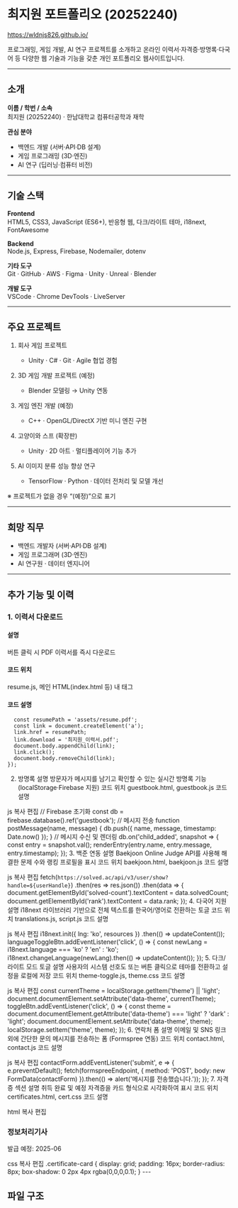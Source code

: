 # 최지원 포트폴리오 (20252240)

https://wldnjs826.github.io/

프로그래밍, 게임 개발, AI 연구 프로젝트를 소개하고 온라인 이력서·자격증·방명록·다국어 등 다양한 웹 기술과 기능을 갖춘 개인 포트폴리오 웹사이트입니다.

---

## 소개

**이름 / 학번 / 소속**  
최지원 (20252240) · 한남대학교 컴퓨터공학과 재학

**관심 분야**  
- 백엔드 개발 (서버·API·DB 설계)  
- 게임 프로그래밍 (3D·엔진)  
- AI 연구 (딥러닝·컴퓨터 비전)

---

## 기술 스택

**Frontend**  
HTML5, CSS3, JavaScript (ES6+), 반응형 웹, 다크/라이트 테마, i18next, FontAwesome

**Backend**  
Node.js, Express, Firebase, Nodemailer, dotenv

**기타 도구**  
Git · GitHub · AWS · Figma · Unity · Unreal · Blender

**개발 도구**  
VSCode · Chrome DevTools · LiveServer

---

## 주요 프로젝트

1. 회사 게임 프로젝트  
   - Unity · C# · Git · Agile 협업 경험

2. 3D 게임 개발 프로젝트 (예정)  
   - Blender 모델링 → Unity 연동

3. 게임 엔진 개발 (예정)  
   - C++ · OpenGL/DirectX 기반 미니 엔진 구현

4. 고양이와 스프 (확장판)  
   - Unity · 2D 아트 · 멀티플레이어 기능 추가

5. AI 이미지 분류 성능 향상 연구  
   - TensorFlow · Python · 데이터 전처리 및 모델 개선

※ 프로젝트가 없을 경우 “(예정)”으로 표기

---

## 희망 직무

- 백엔드 개발자 (서버·API·DB 설계)  
- 게임 프로그래머 (3D·엔진)  
- AI 연구원 · 데이터 엔지니어

---

## 추가 기능 및 이력

### 1. 이력서 다운로드
#### 설명
버튼 클릭 시 PDF 이력서를 즉시 다운로드
#### 코드 위치
resume.js, 메인 HTML(index.html 등) 내 <a download> 태그
#### 코드 설명
``` resumeDownloadBtn.addEventListener('click', () => {
  const resumePath = 'assets/resume.pdf';
  const link = document.createElement('a');
  link.href = resumePath;
  link.download = '최지원_이력서.pdf';
  document.body.appendChild(link);
  link.click();
  document.body.removeChild(link);
});
```


2. 방명록
설명
방문자가 메시지를 남기고 확인할 수 있는 실시간 방명록 기능 (localStorage·Firebase 지원)
코드 위치
guestbook.html, guestbook.js
코드 설명

js
복사
편집
// Firebase 초기화
const db = firebase.database().ref('guestbook');
// 메시지 전송
function postMessage(name, message) {
  db.push({ name, message, timestamp: Date.now() });
}
// 메시지 수신 및 렌더링
db.on('child_added', snapshot => {
  const entry = snapshot.val();
  renderEntry(entry.name, entry.message, entry.timestamp);
});
3. 백준 연동
설명
Baekjoon Online Judge API를 사용해 해결한 문제 수와 랭킹 프로필을 표시
코드 위치
baekjoon.html, baekjoon.js
코드 설명

js
복사
편집
fetch(`https://solved.ac/api/v3/user/show?handle=${userHandle}`)
  .then(res => res.json())
  .then(data => {
    document.getElementById('solved-count').textContent = data.solvedCount;
    document.getElementById('rank').textContent = data.rank;
  });
4. 다국어 지원
설명
i18next 라이브러리 기반으로 전체 텍스트를 한국어/영어로 전환하는 토글
코드 위치
translations.js, script.js
코드 설명

js
복사
편집
i18next.init({ lng: 'ko', resources })
  .then(() => updateContent());
languageToggleBtn.addEventListener('click', () => {
  const newLang = i18next.language === 'ko' ? 'en' : 'ko';
  i18next.changeLanguage(newLang).then(() => updateContent());
});
5. 다크/라이트 모드 토글
설명
사용자의 시스템 선호도 또는 버튼 클릭으로 테마를 전환하고 설정을 로컬에 저장
코드 위치
theme-toggle.js, theme.css
코드 설명

js
복사
편집
const currentTheme = localStorage.getItem('theme') || 'light';
document.documentElement.setAttribute('data-theme', currentTheme);
toggleBtn.addEventListener('click', () => {
  const theme = document.documentElement.getAttribute('data-theme') === 'light' ? 'dark' : 'light';
  document.documentElement.setAttribute('data-theme', theme);
  localStorage.setItem('theme', theme);
});
6. 연락처 폼
설명
이메일 및 SNS 링크 외에 간단한 문의 메시지를 전송하는 폼 (Formspree 연동)
코드 위치
contact.html, contact.js
코드 설명

js
복사
편집
contactForm.addEventListener('submit', e => {
  e.preventDefault();
  fetch(formspreeEndpoint, {
    method: 'POST',
    body: new FormData(contactForm)
  }).then(() => alert('메시지를 전송했습니다.'));
});
7. 자격증 섹션
설명
취득 완료 및 예정 자격증을 카드 형식으로 시각화하여 표시
코드 위치
certificates.html, cert.css
코드 설명

html
복사
편집
<div class="certificate-card" data-issue="2025-06">
  <h3>정보처리기사</h3>
  <p>발급 예정: 2025-06</p>
</div>
css
복사
편집
.certificate-card {
  display: grid;
  padding: 16px;
  border-radius: 8px;
  box-shadow: 0 2px 4px rgba(0,0,0,0.1);
}
---

## 파일 구조

